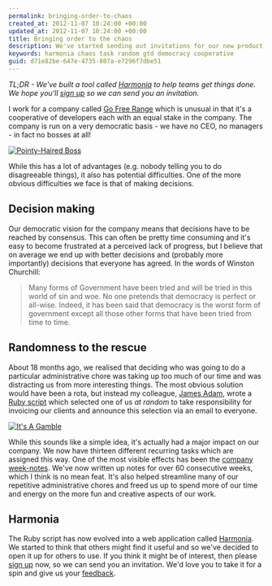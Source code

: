 ```yaml
---
permalink: bringing-order-to-chaos
created_at: 2012-11-07 10:24:00 +00:00
updated_at: 2012-11-07 10:24:00 +00:00
title: Bringing order to the chaos
description: We've started sending out invitations for our new product, Harmonia.
keywords: harmonia chaos task random gtd democracy cooperative
guid: d71e82be-647e-4735-807a-e7296f7dbe51
---
```

*TL;DR - We've built a tool called [Harmonia](https://harmonia.io) to help teams get things done. We hope you'll [sign up](https://harmonia.io) so we can send you an invitation.*

I work for a company called [Go Free Range](http://gofreerange.com) which is unusual in that it's a cooperative of developers each with an equal stake in the company. The company is run on a very democratic basis - we have no CEO, no managers - in fact no bosses at all!

<a href="http://www.flickr.com/photos/abeckstrom/5818099394/" title="Pointy-Haired Boss by abeckstrom, on Flickr"><img src="http://farm3.staticflickr.com/2436/5818099394_86c3bde9ab_m.jpg" alt="Pointy-Haired Boss"></a>

While this has a lot of advantages (e.g. nobody telling you to do disagreeable things), it also has potential difficulties. One of the more obvious difficulties we face is that of making decisions.

## Decision making

Our democratic vision for the company means that decisions have to be reached by consensus. This can often be pretty time consuming and it's easy to become frustrated at a perceived lack of progress, but I believe that on average we end up with better decisions and (probably more importantly) decisions that everyone has agreed. In the words of Winston Churchill:

> Many forms of Government have been tried and will be tried in this world of sin and woe. No one pretends that democracy is perfect or all-wise. Indeed, it has been said that democracy is the worst form of government except all those other forms that have been tried from time to time.

## Randomness to the rescue

About 18 months ago, we realised that deciding who was going to do a particular administrative chore was taking up too much of our time and was distracting us from more interesting things. The most obvious solution would have been a rota, but instead my colleague, [James Adam](http://gofreerange.com/james-adam), wrote a [Ruby script](https://github.com/freerange/harmonia/commit/b13a051b6cd57e2238a047899f8d23dbb3fedd77) which selected one of us *at random* to take responsibility for invoicing our clients and announce this selection via an email to everyone.

<a href="http://www.flickr.com/photos/markybon/113305662/" title="It's A Gamble by MarkyBon, on Flickr"><img src="http://farm1.staticflickr.com/34/113305662_f9e8a5b3f6_m.jpg" alt="It's A Gamble"></a>

While this sounds like a simple idea, it's actually had a major impact on our company. We now have thirteen different recurring tasks which are assigned this way. One of the most visible effects has been the [company week-notes](http://gofreerange.com/blog). We've now written up notes for over 60 consecutive weeks, which I think is no mean feat. It's also helped streamline many of our repetitive administrative chores and freed us up to spend more of our time and energy on the more fun and creative aspects of our work.

## Harmonia

The Ruby script has now evolved into a web application called [Harmonia](https://harmonia.io). We started to think that others might find it useful and so we've decided to open it up for others to use. If you think it might be of interest, then please [sign up](https://harmonia.io) now, so we can send you an invitation. We'd love you to take it for a spin and give us your [feedback](https://harmonia.io/feedback).
